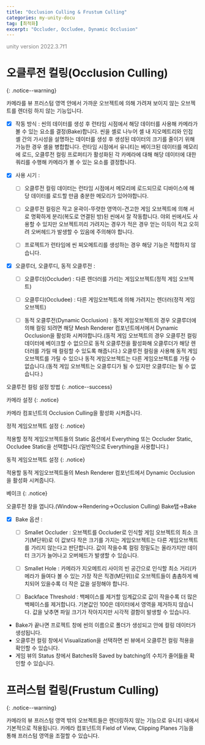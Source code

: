 ```yaml
---
title: "Occlusion Culling & Frustum Culling"
categories: my-unity-docu
tag: [최적화]
excerpt: "Occluder, Occludee, Dynamic Occlusion"
---
```


<span style="color:gray">unity version 2022.3.7f1</span>

# 오클루전 컬링(Occlusion Culling)
{: .notice--warning}

카메라를 뷰 프러스텀 영역 안에서 가까운 오브젝트에 의해 가려져 보이지 않는 오브젝트를 렌더링 하지 않는 기능입니다.

- [X] <span class="highlight-black">작동 방식</span> : 씬의 데이터를 생성 후 런타임 시점에서 해당 데이터를 사용해 카메라가 볼 수 있는 요소를 결정(Bake)합니다. 씬을 셸로 나누어 셸 내 지오메트리와 인접 셸 간의 가시성을 설명하는 데이터를 생성 후 생성된 데이터의 크기를 줄이기 위해 가능한 경우 셸을 병합합니다. 런타임 시점에서 유니티는 베이크된 데이터를 메모리에 로드, 오클루전 컬링 프로퍼티가 활성화된 각 카메라에 대해 해당 데이터에 대한 쿼리를 수행해 카메라가 볼 수 있는 요소를 결정합니다.

- [X] <span class="highlight-black">사용 시기</span> :

  + [ ] 오클루전 컬링 데이터는 런타임 시점에서 메모리에 로드되므로 디바이스에 해당 데이터를 로드할 만큼 충분한 메모리가 있어야합니다.

  + [ ] 오클루전 컬링은 작고 윤곽이-뚜렷한 영역이-견고한 게임 오브젝트에 의해 서로 명확하게 분리(복도로 연결된 방)된 씬에서 잘 작동합니다. 야외 씬에서도 사용할 수 있지만 오브젝트끼리 가려지는 경우가 적은 경우 얻는 이득이 적고 오히려 오버헤드가 발생할 수 있음에 주의해야 합니다.

  + [ ] 프로젝트가 런타임에 씬 찌오메트리를 생성하는 경우 해당 기능은 적합하지 않습니다.

- [X] <span class="highlight-black">오클루더, 오클루디, 동적 오클루전</span> :

  + [ ] 오클루더(Occluder) : 다른 렌더러를 가리는 게임오브젝트(정적 게임 오브젝트)

  + [ ] 오클루디(Occludee) : 다른 게임오브젝트에 의해 가려지는 렌더러(정적 게임 오브젝트)

  + [ ] 동적 오클루전(Dynamic Occlusion) : 동적 게임오브젝트의 경우 오클루더에 의해 컬링 되려면 해당 Mesh Renderer 컴포넌트에서에서  <span class="highlight-pencel-black">Dynamic Occlusion</span>을 활성화 시켜야합니다.(동적 게임 오브젝트의 경우 오클루전 컬링 데이터에 베이크할 수 없으므로 동적 오클루전을 활성화해 오클루더가 해당 렌더러를 가릴 때 컬링할 수 있도록 해줍니다.) 오클루전 컬링을 사용해 동적 게임 오브젝트를 가릴 수 있으나 동적 게임오브젝트는 다른 게임오브젝트를 가릴 수 없습니다.(동적 게임 오브젝트는 오클루디가 될 수 있지만 오클루더는 될 수 없습니다.)

오클루전 컬링 설정 방법
{: .notice--success}

카메라 설정
{: .notice}

카메라 컴포넌트의 Occlusion Culling을 활성화 시켜줍니다.

정적 게임오브젝트 설정
{: .notice}

적용할 정적 게임오브젝트들의 Static 옵션에서 Everything 또는 Occluder Static, Occludee Static을 선택합니다.(일반적으로 Everything을 사용합니다.)

동적 게임오브젝트 설정
{: .notice}

적용할 동적 게임오브젝트들의 Mesh Renderer 컴포넌트에서 Dynamic Occlusion을 활성화 시켜줍니다.

베이크
{: .notice}

오클루전 창을 엽니다.(<span class="highlight-black">Window</span>→<span class="highlight-black">Rendering</span>→<span class="highlight-black">Occlusion Culling</span>)
Bake탭→Bake

- [X] <span class="highlight-black">Bake 옵션</span> :

  + [ ] Smallet Occluder : 오브젝트를 Occluder로 인식할 게임 오브젝트의 최소 크기(M단위)로 이 값보다 작은 크기를 가지는 게임오브젝트는 다른 게임오브젝트를 가리지 않는다고 판단합니다. 값이 작을수록 컬링 정밀도는 올라가지만 데이터 크기가 늘어나고 오버헤드가 발생할 수 있습니다.

  + [ ] Smallet Hole : 카메라가 지오메트리 사이의 빈 공간으로 인식할 최소 거리(카메라가 들여다 볼 수 있는 가장 작은 직경(M단위))로 오브젝트들이 촘촘하게 배치되어 있을수록 더 작은 값을 설정해야 합니다.

  + [ ] Backface Threshold : 백페이스를 제거할 임계값으로 값이 작을수록 더 많은 백페이스를 제거합니다. 기본값인 100은 데이터에서 영역을 제거하지 않습니다. 값을 낮추면 파일 크기가 작아지지만 시각적 결함이 발생할 수 있습니다.

- Bake가 끝나면 프로젝트 창에 씬의 이름으로 폴더가 생성되고 안에 컬링 데이터가 생성됩니다.
- 오클루전 컬링 창에서 Visualization을 선택하면 씬 뷰에서 오클루전 컬링 적용을 확인할 수 있습니다.
- 게임 뷰의 Status 창에서 Batches와 Saved by batching의 수치가 줄어듦을 확인할 수 있습니다.

# 프러스텀 컬링(Frustum Culling)
{: .notice--warning}

카메라의 뷰 프러스텀 영역 밖의 오브젝트들은 렌더링하지 않는 기능으로 유니티 내에서 기본적으로 적용됩니다. 카메라 컴포넌트의 Field of View, Clipping Planes 기능을 통해 프러스텀 영역을 조절할 수 있습니다.
